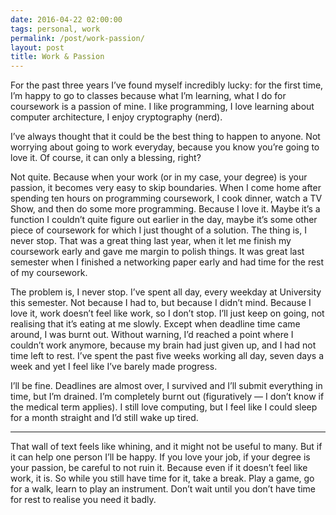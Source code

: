 ```yaml
---
date: 2016-04-22 02:00:00
tags: personal, work
permalink: /post/work-passion/
layout: post
title: Work & Passion
---
```


For the past three years I’ve found myself incredibly lucky: for the first time, I’m happy to go to classes because what I’m learning, what I do for coursework is a passion of mine. I like programming, I love learning about computer architecture, I enjoy cryptography (nerd).

I’ve always thought that it could be the best thing to happen to anyone. Not worrying about going to work everyday, because you know you’re going to love it. Of course, it can only a blessing, right?

Not quite. Because when your work (or in my case, your degree) is your passion, it becomes very easy to skip boundaries. When I come home after spending ten hours on programming coursework, I cook dinner, watch a TV Show, and then do some more programming. Because I love it. Maybe it’s a function I couldn’t quite figure out earlier in the day, maybe it’s some other piece of coursework for which I just thought of a solution. The thing is, I never stop. That was a great thing last year, when it let me finish my coursework early and gave me margin to polish things. It was great last semester when I finished a networking paper early and had time for the rest of my coursework.

The problem is, I never stop. I’ve spent all day, every weekday at University this semester. Not because I had to, but because I didn’t mind. Because I love it, work doesn’t feel like work, so I don’t stop. I’ll just keep on going, not realising that it’s eating at me slowly. Except when deadline time came around, I was burnt out. Without warning, I’d reached a point where I couldn’t work anymore, because my brain had just given up, and I had not time left to rest. I’ve spent the past five weeks working all day, seven days a week and yet I feel like I’ve barely made progress.

I’ll be fine. Deadlines are almost over, I survived and I’ll submit everything in time, but I’m drained. I’m completely burnt out (figuratively — I don’t know if the medical term applies). I still love computing, but I feel like I could sleep for a month straight and I’d still wake up tired.

***

That wall of text feels like whining, and it might not be useful to many. But if it can help one person I’ll be happy. If you love your job, if your degree is your passion, be careful to not ruin it. Because even if it doesn’t feel like work, it is. So while you still have time for it, take a break. Play a game, go for a walk, learn to play an instrument. Don’t wait until you don’t have time for rest to realise you need it badly.